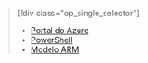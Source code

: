 > [!div class="op_single_selector"]
> * [Portal do Azure](../articles/virtual-network/virtual-networks-create-vnetpeering-arm-portal.md)
> * [PowerShell](../articles/virtual-network/virtual-networks-create-vnetpeering-arm-ps.md)
> * [Modelo ARM](../articles/virtual-network/virtual-networks-create-vnetpeering-arm-template-click.md)
> 
> 



<!--HONumber=Nov16_HO2-->


